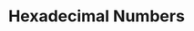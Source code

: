 ---
title: Hexadecimal Numbers
nav_order: 5
layout: default
parent: Binary Basics
grand_parent: 🔲 x86 Assembly NASM
---